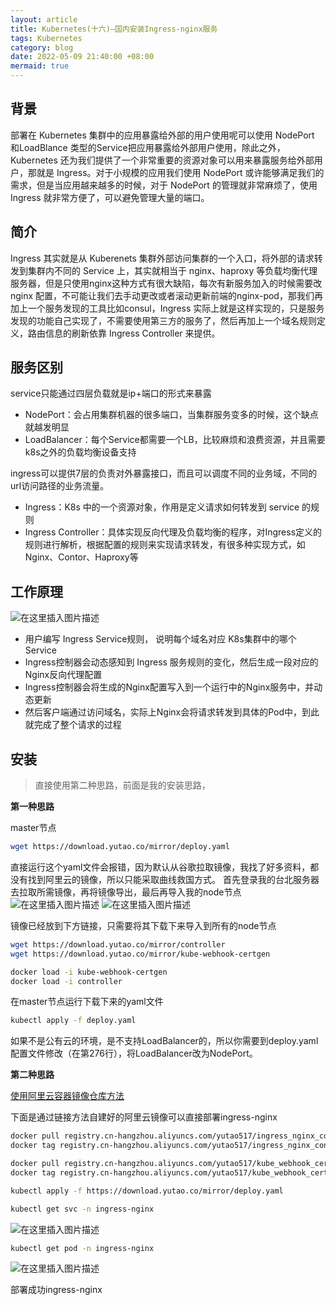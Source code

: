 ```yaml
---
layout: article
title: Kubernetes(十六)—国内安装Ingress-nginx服务
tags: Kubernetes
category: blog
date: 2022-05-09 21:40:00 +08:00
mermaid: true
---
```

## 背景

部署在 Kubernetes 集群中的应用暴露给外部的用户使用呢可以使用 NodePort 和LoadBlance 类型的Service把应用暴露给外部用户使用，除此之外，Kubernetes 还为我们提供了一个非常重要的资源对象可以用来暴露服务给外部用户，那就是 Ingress。对于小规模的应用我们使用 NodePort 或许能够满足我们的需求，但是当应用越来越多的时候，对于 NodePort 的管理就非常麻烦了，使用 Ingress 就非常方便了，可以避免管理大量的端口。

## 简介

Ingress 其实就是从 Kuberenets 集群外部访问集群的一个入口，将外部的请求转发到集群内不同的 Service 上，其实就相当于 nginx、haproxy 等负载均衡代理服务器，但是只使用nginx这种方式有很大缺陷，每次有新服务加入的时候需要改nginx 配置，不可能让我们去手动更改或者滚动更新前端的nginx-pod，那我们再加上一个服务发现的工具比如consul，Ingress 实际上就是这样实现的，只是服务发现的功能自己实现了，不需要使用第三方的服务了，然后再加上一个域名规则定义，路由信息的刷新依靠 Ingress Controller 来提供。
## 服务区别
service只能通过四层负载就是ip+端口的形式来暴露

- NodePort：会占用集群机器的很多端口，当集群服务变多的时候，这个缺点就越发明显
- LoadBalancer：每个Service都需要一个LB，比较麻烦和浪费资源，并且需要 k8s之外的负载均衡设备支持

ingress可以提供7层的负责对外暴露接口，而且可以调度不同的业务域，不同的url访问路径的业务流量。

- Ingress：K8s 中的一个资源对象，作用是定义请求如何转发到 service 的规则
- Ingress Controller：具体实现反向代理及负载均衡的程序，对Ingress定义的规则进行解析，根据配置的规则来实现请求转发，有很多种实现方式，如 Nginx、Contor、Haproxy等
## 工作原理

![在这里插入图片描述](https://img-blog.csdnimg.cn/32f8c0c83bc34d1f92145b634b14c152.png)

- 用户编写 Ingress Service规则， 说明每个域名对应 K8s集群中的哪个Service
- Ingress控制器会动态感知到 Ingress 服务规则的变化，然后生成一段对应的Nginx反向代理配置
- Ingress控制器会将生成的Nginx配置写入到一个运行中的Nginx服务中，并动态更新
- 然后客户端通过访问域名，实际上Nginx会将请求转发到具体的Pod中，到此就完成了整个请求的过程
## 安装

> 直接使用第二种思路，前面是我的安装思路，

**第一种思路**

master节点
```bash
wget https://download.yutao.co/mirror/deploy.yaml
```
直接运行这个yaml文件会报错，因为默认从谷歌拉取镜像，我找了好多资料，都没有找到阿里云的镜像，所以只能采取曲线救国方式。
首先登录我的台北服务器去拉取所需镜像，再将镜像导出，最后再导入我的node节点
![在这里插入图片描述](https://img-blog.csdnimg.cn/28b0a8b9396148edb17daad00355533a.png)
![在这里插入图片描述](https://img-blog.csdnimg.cn/e0f19a03a28241d29910931ec890d6ea.png)

镜像已经放到下方链接，只需要将其下载下来导入到所有的node节点

```bash
wget https://download.yutao.co/mirror/controller
wget https://download.yutao.co/mirror/kube-webhook-certgen
```

```bash
docker load -i kube-webhook-certgen 
docker load -i controller
```
在master节点运行下载下来的yaml文件
```bash
kubectl apply -f deploy.yaml 
```
如果不是公有云的环境，是不支持LoadBalancer的，所以你需要到deploy.yaml配置文件修改（在第276行），将LoadBalancer改为NodePort。

 **第二种思路**

[使用阿里云容器镜像仓库方法](https://blog.yutao.co/blog/2022/05/13/Kubernetes(%E5%8D%81%E5%85%AB)-%E5%88%9B%E5%BB%BA%E7%A7%81%E6%9C%89%E4%BB%93%E5%BA%93%E4%B8%8B%E8%BD%BDk8s.gcr.io%E4%BB%93%E5%BA%93%E9%95%9C%E5%83%8F.html)

下面是通过链接方法自建好的阿里云镜像可以直接部署ingress-nginx


```bash
docker pull registry.cn-hangzhou.aliyuncs.com/yutao517/ingress_nginx_controller:v1.1.0
docker tag registry.cn-hangzhou.aliyuncs.com/yutao517/ingress_nginx_controller:v1.1.0  k8s.gcr.io/ingress-nginx/controller:v1.1.1

docker pull registry.cn-hangzhou.aliyuncs.com/yutao517/kube_webhook_certgen:v1.1.1
docker tag registry.cn-hangzhou.aliyuncs.com/yutao517/kube_webhook_certgen:v1.1.1  k8s.gcr.io/ingress-nginx/kube-webhook-certgen:v1.1.1
```

```bash
kubectl apply -f https://download.yutao.co/mirror/deploy.yaml
```

```bash
kubectl get svc -n ingress-nginx
```
![在这里插入图片描述](https://img-blog.csdnimg.cn/a3407f838be24eb69444bdcead2e9282.png)

```bash
kubectl get pod -n ingress-nginx
```
![在这里插入图片描述](https://img-blog.csdnimg.cn/52b49a4a3ac34924a7f369211c3d452a.png)

部署成功ingress-nginx



